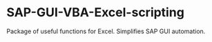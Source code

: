 # SAP-GUI-VBA-Excel-scripting
Package of useful functions for Excel. Simplifies SAP GUI automation.
